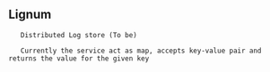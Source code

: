 ## Lignum
       Distributed Log store (To be) 

       Currently the service act as map, accepts key-value pair and returns the value for the given key
